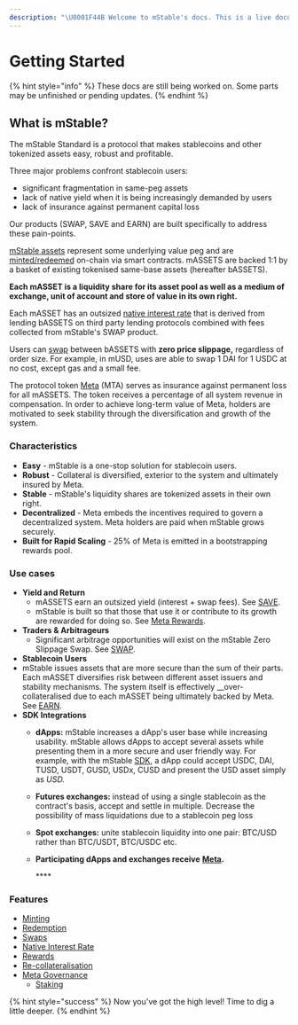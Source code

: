 ```yaml
---
description: "\U0001F44B Welcome to mStable's docs. This is a live document that will be updated as mStable evolves. Currently, we aim to provide a high level overview of the protocol and its components."
---
```


# Getting Started

{% hint style="info" %}
These docs are still being worked on. Some parts may be unfinished or pending updates.
{% endhint %}

## What is mStable?

The mStable Standard is a protocol that makes stablecoins and other tokenized assets easy, robust and profitable. 

Three major problems confront stablecoin users: 

* significant fragmentation in same-peg assets
* lack of native yield when it is being increasingly demanded by users
* lack of insurance against permanent capital loss

Our products \(SWAP, SAVE and EARN\) are built specifically to address these pain-points. 

[mStable assets](mstable-assets/massets/) represent some underlying value peg and are [minted/redeemed](mstable-assets/massets/minting-and-redemption/) on-chain via smart contracts. mASSETS are backed 1:1 by a basket of existing tokenised same-base assets \(hereafter bASSETS\).

**Each mASSET is a liquidity share for its asset pool as well as a medium of exchange, unit of account and store of value in its own right.** 

Each mASSET has an outsized [native interest rate](mstable-assets/massets/native-interest-rate.md) that is derived from lending bASSETS on third party lending protocols combined with fees collected from mStable's SWAP product. 

Users can [swap](mstable-assets/massets/swapping.md) between bASSETS with **zero price slippage,** regardless of order size. For example, in mUSD, uses are able to swap 1 DAI for 1 USDC at no cost, except gas and a small fee. 

The protocol token [Meta](mstable-assets/functions/) \(MTA\) serves as insurance against permanent loss for all mASSETS. The token receives a percentage of all system revenue in compensation. In order to achieve long-term value of Meta, holders are motivated to seek stability through the diversification and growth of the system.

### **Characteristics**

* **Easy** - mStable is a one-stop solution for stablecoin users.
* **Robust** - Collateral is diversified, exterior to the system and ultimately insured by Meta. 
* **Stable** - mStable's liquidity shares are tokenized assets in their own right. 
* **Decentralized** - Meta embeds the incentives required to govern a decentralized system. Meta holders are paid when mStable grows securely.  
* **Built for Rapid Scaling** - 25% of Meta is emitted in a bootstrapping rewards pool. 

### Use cases

* **Yield and Return**
  * mASSETS earn an outsized yield \(interest + swap fees\). See [SAVE](mstable-assets/massets/native-interest-rate.md).
  * mStable is built so that those that use it or contribute to its growth are rewarded for doing so. See [Meta Rewards](meta-rewards-1/introduction/).
* **Traders & Arbitrageurs** 
  * Significant arbitrage opportunities will exist on the mStable Zero Slippage Swap. See [SWAP](mstable-assets/massets/swapping.md).
*  **Stablecoin Users** 
  * mStable issues assets that are more secure than the sum of their parts. Each mASSET diversifies risk between different asset issuers and stability mechanisms. The system itself is effectively __over-collateralised due to each mASSET being ultimately backed by Meta. See [EARN](mstable-assets/functions/).
* **SDK Integrations** 
  * **dApps:** mStable increases a dApp's user base while increasing usability. mStable allows dApps to accept several assets while presenting them in a more secure and user friendly way. For example, with the mStable [SDK](mstable-assets/interfacing-with-mstable/sdk.md), a dApp could accept USDC, DAI, TUSD, USDT, GUSD, USDx, CUSD and present the USD asset simply as _USD._  
  * **Futures exchanges:** instead of using a single stablecoin as the contract's basis, accept and settle in multiple. Decrease the possibility of mass liquidations due to a stablecoin peg loss
  * **Spot exchanges:** unite stablecoin liquidity into one pair: BTC/USD rather than BTC/USDT, BTC/USDC etc. 
  * **Participating dApps and exchanges receive** [**Meta**](meta-rewards-1/introduction/)**.**

    \*\*\*\*

### Features

* [Minting]()
* [Redemption](mstable-assets/massets/minting-and-redemption/#redemption)
* [Swaps](mstable-assets/massets/swapping.md)
* [Native Interest Rate](mstable-assets/massets/native-interest-rate.md)
* [Rewards](meta-rewards-1/introduction/)
* [Re-collateralisation](mstable-assets/functions/recollateralisation.md)
* [Meta Governance](mstable-assets/functions/governance.md) 
  * [Staking](meta-rewards-1/staking.md) 

{% hint style="success" %}
Now you've got the high level! Time to dig a little deeper.
{% endhint %}

